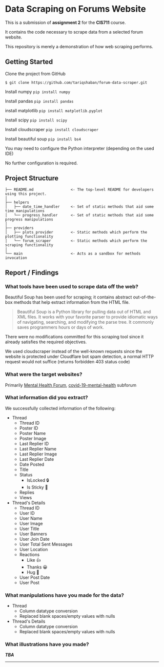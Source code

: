 Data Scraping on Forums Website
==============================
This is a submission of **assignment 2** for the **CIS711** course.

It contains the code necessary to scrape data from a selected forum website.

This repository is merely a demonstration of how web scraping performs.


Getting Started
------------
Clone the project from GitHub

`$ git clone https://github.com/tariqshaban/forum-data-scraper.git`

Install numpy
`pip install numpy`

Install pandas
`pip install pandas`

install matplotlib
`pip install matplotlib.pyplot`

Install scipy
`pip install scipy`

Install cloudscraper
`pip install cloudscraper`

Install beautiful soup
`pip install bs4`

You may need to configure the Python interpreter (depending on the used IDE)

No further configuration is required.


Project Structure
------------
    ├── README.md                 <- The top-level README for developers using this project.
    │
    ├── helpers
    │   ├── date_time_handler     <- Set of static methods that aid some time manipulations
    │   └── progress_handler      <- Set of static methods that aid some progress manipulations
    │
    ├── providers
    │   ├── plots_provider        <- Static methods which perform the plotting functionality
    │   └── forum_scraper         <- Static methods which perform the scraping functionality
    │
    └── main                      <- Acts as a sandbox for methods invocation


Report / Findings
------------
### What tools have been used to scrape data off the web?

Beautiful Soup has been used for scraping; it contains abstract out-of-the-box methods that help extract information
from the HTML file.

> Beautiful Soup is a Python library for pulling
> data out of HTML and XML files. It works with your
> favorite parser to provide idiomatic ways of navigating,
> searching, and modifying the parse tree.
> It commonly saves programmers hours or days of work.

There were no modifications committed for this scraping tool since it already satisfies the required objectives.

We used cloudscraper instead of the well-known requests since the website is protected under Cloudflare bot spam
detection, a normal HTTP request would not suffice (returns forbidden 403 status code)

### What were the target websites?

Primarily [Mental Health Forum](https://www.mentalhealthforum.net/),
[covid-19-mental-health](https://www.mentalhealthforum.net/forum/forums/coronavirus-covid-19-mental-health.394/)
subforum

### What information did you extract?

We successfully collected information of the following:

* Thread
    * Thread ID
    * Poster ID
    * Poster Name
    * Poster Image
    * Last Replier ID
    * Last Replier Name
    * Last Replier Image
    * Last Replier Date
    * Date Posted
    * Title
    * Status
        * IsLocked :lock:
        * Is Sticky :pushpin:
    * Replies
    * Views
* Thread's Details
    * Thread ID
    * User ID
    * User Name
    * User Image
    * User Title
    * User Banners
    * User Join Date
    * User Total Sent Messages
    * User Location
    * Reactions
        * Like :thumbsup:
        * Thanks :grinning:
        * Hug :hugs:
    * User Post Date
    * User Post

### What manipulations have you made for the data?

* Thread
    * Column datatype conversion
    * Replaced blank spaces/empty values with nulls
* Thread's Details
    * Column datatype conversion
    * Replaced blank spaces/empty values with nulls

### What illustrations have you made?

***TBA***

--------